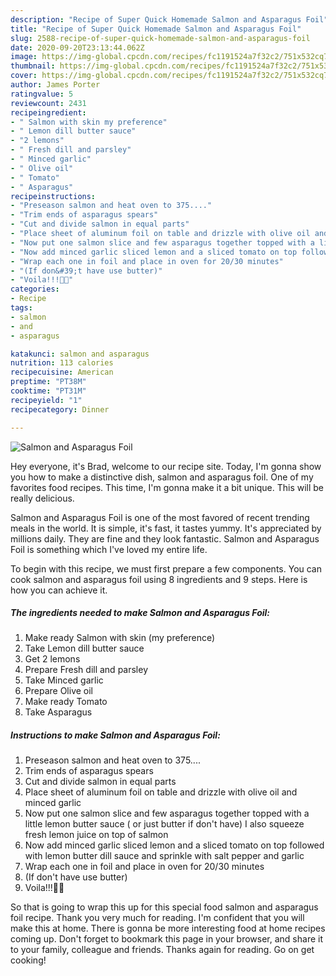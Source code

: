 ```yaml
---
description: "Recipe of Super Quick Homemade Salmon and Asparagus Foil"
title: "Recipe of Super Quick Homemade Salmon and Asparagus Foil"
slug: 2588-recipe-of-super-quick-homemade-salmon-and-asparagus-foil
date: 2020-09-20T23:13:44.062Z
image: https://img-global.cpcdn.com/recipes/fc1191524a7f32c2/751x532cq70/salmon-and-asparagus-foil-recipe-main-photo.jpg
thumbnail: https://img-global.cpcdn.com/recipes/fc1191524a7f32c2/751x532cq70/salmon-and-asparagus-foil-recipe-main-photo.jpg
cover: https://img-global.cpcdn.com/recipes/fc1191524a7f32c2/751x532cq70/salmon-and-asparagus-foil-recipe-main-photo.jpg
author: James Porter
ratingvalue: 5
reviewcount: 2431
recipeingredient:
- " Salmon with skin my preference"
- " Lemon dill butter sauce"
- "2 lemons"
- " Fresh dill and parsley"
- " Minced garlic"
- " Olive oil"
- " Tomato"
- " Asparagus"
recipeinstructions:
- "Preseason salmon and heat oven to 375...."
- "Trim ends of asparagus spears"
- "Cut and divide salmon in equal parts"
- "Place sheet of aluminum foil on table and drizzle with olive oil and minced garlic"
- "Now put one salmon slice and few asparagus together topped with a little lemon butter sauce ( or just butter if don&#39;t have) I also squeeze fresh lemon juice on top of salmon"
- "Now add minced garlic sliced lemon and a sliced tomato on top followed with lemon butter dill sauce and sprinkle with salt pepper and garlic"
- "Wrap each one in foil and place in oven for 20/30 minutes"
- "(If don&#39;t have use butter)"
- "Voila!!!🍴😋"
categories:
- Recipe
tags:
- salmon
- and
- asparagus

katakunci: salmon and asparagus 
nutrition: 113 calories
recipecuisine: American
preptime: "PT38M"
cooktime: "PT31M"
recipeyield: "1"
recipecategory: Dinner

---
```



![Salmon and Asparagus Foil](https://img-global.cpcdn.com/recipes/fc1191524a7f32c2/751x532cq70/salmon-and-asparagus-foil-recipe-main-photo.jpg)

Hey everyone, it's Brad, welcome to our recipe site. Today, I'm gonna show you how to make a distinctive dish, salmon and asparagus foil. One of my favorites food recipes. This time, I'm gonna make it a bit unique. This will be really delicious.

Salmon and Asparagus Foil is one of the most favored of recent trending meals in the world. It is simple, it's fast, it tastes yummy. It's appreciated by millions daily. They are fine and they look fantastic. Salmon and Asparagus Foil is something which I've loved my entire life.




To begin with this recipe, we must first prepare a few components. You can cook salmon and asparagus foil using 8 ingredients and 9 steps. Here is how you can achieve it.

<!--inarticleads1-->

##### The ingredients needed to make Salmon and Asparagus Foil:

1. Make ready  Salmon with skin (my preference)
1. Take  Lemon dill butter sauce
1. Get 2 lemons
1. Prepare  Fresh dill and parsley
1. Take  Minced garlic
1. Prepare  Olive oil
1. Make ready  Tomato
1. Take  Asparagus




<!--inarticleads2-->

##### Instructions to make Salmon and Asparagus Foil:

1. Preseason salmon and heat oven to 375....
1. Trim ends of asparagus spears
1. Cut and divide salmon in equal parts
1. Place sheet of aluminum foil on table and drizzle with olive oil and minced garlic
1. Now put one salmon slice and few asparagus together topped with a little lemon butter sauce ( or just butter if don&#39;t have) I also squeeze fresh lemon juice on top of salmon
1. Now add minced garlic sliced lemon and a sliced tomato on top followed with lemon butter dill sauce and sprinkle with salt pepper and garlic
1. Wrap each one in foil and place in oven for 20/30 minutes
1. (If don&#39;t have use butter)
1. Voila!!!🍴😋




So that is going to wrap this up for this special food salmon and asparagus foil recipe. Thank you very much for reading. I'm confident that you will make this at home. There is gonna be more interesting food at home recipes coming up. Don't forget to bookmark this page in your browser, and share it to your family, colleague and friends. Thanks again for reading. Go on get cooking!
